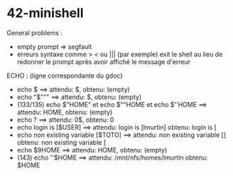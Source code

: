 # 42-minishell

General problems :
- empty prompt => segfault
- erreurs syntaxe comme > < ou ||| (par exemple) exit le shell au lieu de redonner le prompt après avoir affiché le message d'erreur


ECHO : (ligne correspondante du gdoc)
- echo $ ==> attendu: $, obtenu: (empty)
- echo "$""" ==> attendu: $, obtenu: (empty)
- (133/135) echo $"HOME" et echo $""HOME et echo $''HOME ==> 
    attendu: HOME, obtenu: (empty)
- echo $?$ ==> attendu: 0$, obtenu: 0
- echo login is [$USER] ==> 
    attendu: login is [lmurtin]
    obtenu: login is [
- echo non existing variable [$TOTO] ==> 
    attendu: non existing variable []
    obtenu: non existing variable [
- echo $9HOME ==> attendu: HOME, obtenu: (empty)
- (143) echo ''$HOME ==> attendu: /mnt/nfs/homes/lmurtin
                    obtenu: $HOME

